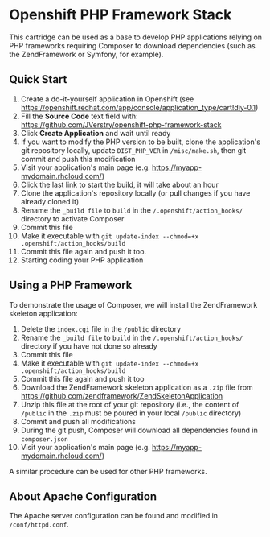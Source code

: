 # Openshift PHP Framework Stack

This cartridge can be used as a base to develop PHP applications relying on PHP frameworks requiring Composer to download dependencies (such as the ZendFramework or Symfony, for example).

## Quick Start

1. Create a do-it-yourself application in Openshift (see https://openshift.redhat.com/app/console/application_type/cart!diy-0.1) 
2. Fill the **Source Code** text field with: https://github.com/JVerstry/openshift-php-framework-stack
3. Click **Create Application** and wait until ready
4. If you want to modify the PHP version to be built, clone the application's git repository locally, update `DIST_PHP_VER` in `/misc/make.sh`, then git commit and push this modification
5. Visit your application's main page (e.g. https://myapp-mydomain.rhcloud.com/)
6. Click the last link to start the build, it will take about an hour
7. Clone the application's repository locally (or pull changes if you have already cloned it)
8. Rename the `_build file` to `build` in the `/.openshift/action_hooks/` directory to activate Composer
9. Commit this file
10. Make it executable with `git update-index --chmod=+x .openshift/action_hooks/build`
11. Commit this file again and push it too.
9. Starting coding your PHP application

## Using a PHP Framework

To demonstrate the usage of Composer, we will install the ZendFramework skeleton application:

1. Delete the `index.cgi` file in the `/public` directory
2. Rename the `_build file` to `build` in the `/.openshift/action_hooks/` directory if you have not done so already
3. Commit this file
4. Make it executable with `git update-index --chmod=+x .openshift/action_hooks/build`
5. Commit this file again and push it too
6. Download the ZendFramework skeleton application as a `.zip` file from https://github.com/zendframework/ZendSkeletonApplication
7. Unzip this file at the root of your git repository (i.e., the content of `/public` in the `.zip` must be poured in your local `/public` directory)
8. Commit and push all modifications
9. During the git push, Composer will download all dependencies found in `composer.json`
10. Visit your application's main page (e.g. https://myapp-mydomain.rhcloud.com/)

A similar procedure can be used for other PHP frameworks. 

## About Apache Configuration

The Apache server configuration can be found and modified in `/conf/httpd.conf`.
